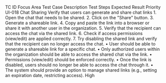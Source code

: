 TC ID	Focus Area	Test Case Description	Test Steps	Expected Result	Priority
UI-018	Chat Sharing	Verify that users can generate and share chat links	1. Open the chat that needs to be shared.
2. Click on the "Share" button.
3. Generate a shareable link.
4. Copy and paste the link into a browser or share it with another user in the organization.
5. Verify that the recipient can access the chat via the shared link.
6. Check if access permissions (view/edit) are applied correctly.
7. Try disabling the shared link and verify that the recipient can no longer access the chat.	• User should be able to generate a shareable link for a specific chat.
• Only authorized users within the organization should be able to access the shared chat via the link.
• Permissions (view/edit) should be enforced correctly.
• Once the link is disabled, users should no longer be able to access the chat through it.
• The system should provide an option to manage shared links (e.g., setting an expiration date, restricting access).	High
